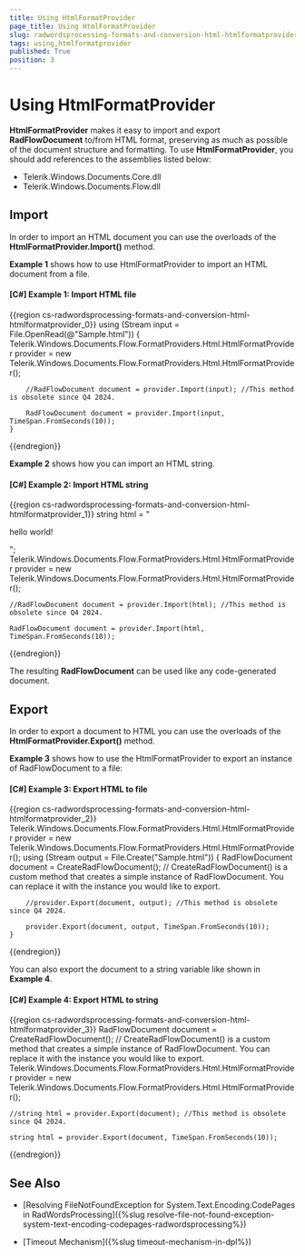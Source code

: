```yaml
---
title: Using HtmlFormatProvider
page_title: Using HtmlFormatProvider
slug: radwordsprocessing-formats-and-conversion-html-htmlformatprovider
tags: using,htmlformatprovider
published: True
position: 3
---
```


# Using HtmlFormatProvider



__HtmlFormatProvider__ makes it easy to import and export __RadFlowDocument__ to/from HTML format, preserving as much as possible of the document structure and formatting. To use __HtmlFormatProvider__, you should add references to the assemblies listed below:
      

* Telerik.Windows.Documents.Core.dll
* Telerik.Windows.Documents.Flow.dll
          

## Import

In order to import an HTML document you can use the overloads of the __HtmlFormatProvider.Import()__ method.
        

__Example 1__ shows how to use HtmlFormatProvider to import an HTML document from a file.
        

#### __[C#] Example 1: Import HTML file__

{{region cs-radwordsprocessing-formats-and-conversion-html-htmlformatprovider_0}}
	using (Stream input = File.OpenRead(@"Sample.html"))
	{
	    Telerik.Windows.Documents.Flow.FormatProviders.Html.HtmlFormatProvider provider = new Telerik.Windows.Documents.Flow.FormatProviders.Html.HtmlFormatProvider();

		//RadFlowDocument document = provider.Import(input); //This method is obsolete since Q4 2024.

		RadFlowDocument document = provider.Import(input, TimeSpan.FromSeconds(10));
	}
{{endregion}}



__Example 2__ shows how you can import an HTML string.
        

#### __[C#] Example 2: Import HTML string__

{{region cs-radwordsprocessing-formats-and-conversion-html-htmlformatprovider_1}}
	string html = "<p>hello world!</p>";
	Telerik.Windows.Documents.Flow.FormatProviders.Html.HtmlFormatProvider provider = new Telerik.Windows.Documents.Flow.FormatProviders.Html.HtmlFormatProvider();

	//RadFlowDocument document = provider.Import(html); //This method is obsolete since Q4 2024.

	RadFlowDocument document = provider.Import(html, TimeSpan.FromSeconds(10));
{{endregion}}



The resulting __RadFlowDocument__ can be used like any code-generated document.
        

## Export

In order to export a document to HTML you can use the overloads of the __HtmlFormatProvider.Export()__ method.
        

__Example 3__ shows how to use the HtmlFormatProvider to export an instance of RadFlowDocument to a file:
        

#### __[C#] Example 3: Export HTML to file__

{{region cs-radwordsprocessing-formats-and-conversion-html-htmlformatprovider_2}}
	Telerik.Windows.Documents.Flow.FormatProviders.Html.HtmlFormatProvider provider = new Telerik.Windows.Documents.Flow.FormatProviders.Html.HtmlFormatProvider();
	using (Stream output = File.Create("Sample.html"))
	{
	    RadFlowDocument document = CreateRadFlowDocument(); // CreateRadFlowDocument() is a custom method that creates a simple instance of RadFlowDocument. You can replace it with the instance you would like to export.

		//provider.Export(document, output); //This method is obsolete since Q4 2024.

		provider.Export(document, output, TimeSpan.FromSeconds(10));
	}
{{endregion}}



You can also export the document to a string variable like shown in __Example 4__.
        

#### __[C#] Example 4: Export HTML to string__

{{region cs-radwordsprocessing-formats-and-conversion-html-htmlformatprovider_3}}
	RadFlowDocument document = CreateRadFlowDocument(); // CreateRadFlowDocument() is a custom method that creates a simple instance of RadFlowDocument. You can replace it with the instance you would like to export.
	Telerik.Windows.Documents.Flow.FormatProviders.Html.HtmlFormatProvider provider = new Telerik.Windows.Documents.Flow.FormatProviders.Html.HtmlFormatProvider();
	
	//string html = provider.Export(document); //This method is obsolete since Q4 2024.

	string html = provider.Export(document, TimeSpan.FromSeconds(10));
{{endregion}}


## See Also

- [Resolving FileNotFoundException for System.Text.Encoding.CodePages in RadWordsProcessing]({%slug resolve-file-not-found-exception-system-text-encoding-codepages-radwordsprocessing%}) 
* [Timeout Mechanism]({%slug timeout-mechanism-in-dpl%})